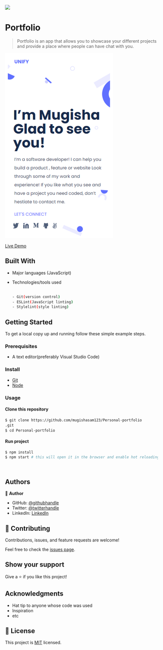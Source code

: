 ![](https://img.shields.io/badge/Portfolio-blue)
# Portfolio
> Portfolio is an app that allows you to showcase your different projects and provide a place where people can have chat with you.

![screenshot](./images/app_screenshot.png)


[Live Demo](https://mugishasam123.github.io/desktop-vesrion-portfolio/)

## Built With

- Major languages (JavaScript)
- Technologies/tools used 

  
  ``` bash
  
  - Git(version control)
  - ESLint(JavaScript linting)
  - Stylelint(style linting)

  ```


## Getting Started

To get a local copy up and running follow these simple example steps.

### Prerequisites
 - A text editor(preferably Visual Studio Code)
### Install
  -  [Git](https://git-scm.com/downloads)
  -  [Node](https://nodejs.org/en/download/)
### Usage
#### Clone this repository

```bash
$ git clone https://github.com/mugishasam123/Personal-portfolio
.git
$ cd Personal-portfolio

```
#### Run project

```bash
$ npm install
$ npm start # this will open it in the browser and enable hot reloading
```

  <br>


## Authors

👤 **Author**

- GitHub: [@githubhandle](https://github.com/mugishasam123)
- Twitter: [@twitterhandle](https://twitter.com/mugishasamuel42/)
- LinkedIn: [LinkedIn](https://www.linkedin.com/in/mugisha-samuel-55a905208/)


## 🤝 Contributing

Contributions, issues, and feature requests are welcome!

Feel free to check the [issues page](https://github.com/mugishasam123/Personal-portfolio/issues).

## Show your support

Give a ⭐️ if you like this project!

## Acknowledgments

- Hat tip to anyone whose code was used
- Inspiration
- etc
## 📝 License

This project is [MIT](https://opensource.org/licenses/MIT) licensed.
